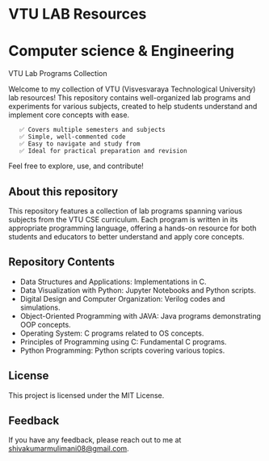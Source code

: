 
# VTU LAB Resources 

# Computer science & Engineering

VTU Lab Programs Collection

Welcome to my collection of VTU (Visvesvaraya Technological University) lab resources!
This repository contains well-organized lab programs and experiments for various subjects, created to help students understand and implement core concepts with ease.

       ✅ Covers multiple semesters and subjects
       ✅ Simple, well-commented code
       ✅ Easy to navigate and study from
       ✅ Ideal for practical preparation and revision

Feel free to explore, use, and contribute!

## About this repository

This repository features a collection of lab programs spanning various subjects from the VTU CSE curriculum. Each program is written in its appropriate programming language, offering a hands-on resource for both students and educators to better understand and apply core concepts.

## Repository Contents
* Data Structures and Applications: Implementations in C.
* Data Visualization with Python: Jupyter Notebooks and Python scripts.
* Digital Design and Computer Organization: Verilog codes and simulations.
* Object-Oriented Programming with JAVA: Java programs demonstrating OOP concepts.
* Operating System: C programs related to OS concepts.
* Principles of Programming using C: Fundamental C programs.
* Python Programming: Python scripts covering various topics.

## License

This project is licensed under the MIT License.

## Feedback 

If you have any feedback, please reach out to me at shivakumarmulimani08@gmail.com.






